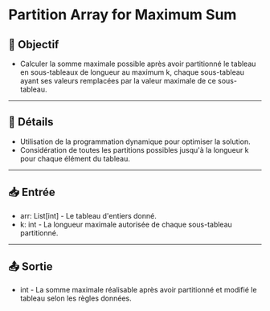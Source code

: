 # Partition Array for Maximum Sum

## 🎯 Objectif

- Calculer la somme maximale possible après avoir partitionné le tableau en sous-tableaux de longueur au maximum k, chaque sous-tableau ayant ses valeurs remplacées par la valeur maximale de ce sous-tableau.

---

## 📝 Détails

- Utilisation de la programmation dynamique pour optimiser la solution.
- Considération de toutes les partitions possibles jusqu'à la longueur k pour chaque élément du tableau.

---

## 📥 Entrée

- arr: List[int] - Le tableau d'entiers donné.
- k: int - La longueur maximale autorisée de chaque sous-tableau partitionné.

---

## 📤 Sortie

- int - La somme maximale réalisable après avoir partitionné et modifié le tableau selon les règles données.


